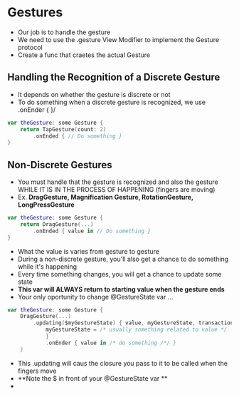 # Gestures
- Our job is to handle the gesture 
- We need to use the .gesture View Modifier to implement the Gesture protocol
- Create a func that craetes the actual Gesture
## Handling the Recognition of a Discrete Gesture
- It depends on whether the gesture is discrete or not 
- To do something when a discrete gesture is recognized, we use .onEnder { }/
```swift
var theGesture: some Gesture { 
	return TapGesture(count: 2)
		.onEnded { // Do something }
}
```
## Non-Discrete Gestures 
- You must handle that the gesture is recognized and also the gesture WHILE IT IS IN THE PROCESS OF HAPPENING (fingers are moving)
- Ex. **DragGesture, Magnification  Gesture, RotationGesture, LongPressGesture**
```swift
var theGesture: some Gesture { 
	return DragGesture(...)
		.onEnded { value in // Do something }
}
```
- What the value is varies from gesture to gesture
- During a non-discrete gesture, you'll also get a chance to do something while it's happening 
- Every time something changes, you will get a chance to update some state
- **This var will ALWAYS return to starting value when the gesture ends**
- Your only oportunity to change @GestureState var ...
```swift
var theGesture: some Gesture { 
	DragGesture(...) 
		.updating($myGestureState) { value, myGestureState, transaction in 
			myGestureState = /* usually something related to value */
			}
			.onEnder { value in /* do something /*/ }
	}
```
- This .updating will caus the closure you pass to it to be called when the fingers move 
- **Note the $ in front of your @GestureState var **
- 